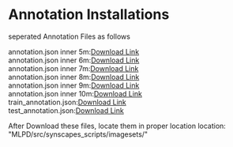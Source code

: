# Annotation Installations

seperated Annotation Files as follows

annotation.json inner 5m:[Download Link](https://drive.google.com/drive/folders/1NwBaAkxJxcq9g4KdaeE-BI4E4gwvWm9Q?usp=drive_link/5_synscape_test_annotation.json)  
annotation.json inner 6m:[Download Link](https://drive.google.com/drive/folders/1NwBaAkxJxcq9g4KdaeE-BI4E4gwvWm9Q?usp=drive_link/6_synscape_test_annotation.json)  
annotation.json inner 7m:[Download Link](https://drive.google.com/drive/folders/1NwBaAkxJxcq9g4KdaeE-BI4E4gwvWm9Q?usp=drive_link/7_synscape_test_annotation.json)  
annotation.json inner 8m:[Download Link](https://drive.google.com/drive/folders/1NwBaAkxJxcq9g4KdaeE-BI4E4gwvWm9Q?usp=drive_link/8_synscape_test_annotation.json)  
annotation.json inner 9m:[Download Link](https://drive.google.com/drive/folders/1NwBaAkxJxcq9g4KdaeE-BI4E4gwvWm9Q?usp=drive_link/9_synscape_test_annotation.json)  
annotation.json inner 10m:[Download Link](https://drive.google.com/drive/folders/1NwBaAkxJxcq9g4KdaeE-BI4E4gwvWm9Q?usp=drive_link/10_synscape_test_annotation.json)  
train_annotation.json:[Download Link](https://drive.google.com/drive/folders/1NwBaAkxJxcq9g4KdaeE-BI4E4gwvWm9Q?usp=drive_link/synscape_train_annotation.json)  
test_annotation.json:[Download Link](https://drive.google.com/drive/folders/1NwBaAkxJxcq9g4KdaeE-BI4E4gwvWm9Q?usp=drive_link/synscape_test_annotation.json)  

After Download these files, locate them in proper location
location: "MLPD/src/synscapes_scripts/imagesets/"

